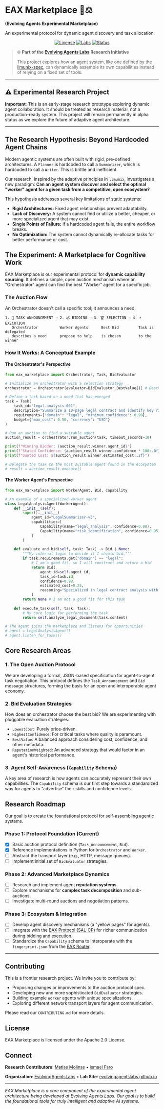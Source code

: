 # EAX Marketplace 🤖⚖️

**(Evolving Agents Experimental Marketplace)**

An experimental protocol for dynamic agent discovery and task allocation.

<p align="center">
  <a href="https://github.com/EvolvingAgentsLabs/eax-marketplace/blob/main/LICENSE"><img src="https://img.shields.io/badge/license-Apache--2.0-blue.svg" alt="License"></a>
  <a href="https://evolvingagentslabs.github.io/"><img src="https://img.shields.io/badge/labs-EvolvingAgentsLabs-brightgreen" alt="Labs"></a>
  <a href="#"><img src="https://img.shields.io/badge/status-alpha_experiment-orange.svg" alt="Status"></a>
</p>

> 🌐 **Part of the [Evolving Agents Labs](https://evolvingagentslabs.github.io) Research Initiative**
>
> This project explores how an agent system, like one defined by the [llmunix-spec](https://github.com/EvolvingAgentsLabs/llmunix-spec), can dynamically assemble its own capabilities instead of relying on a fixed set of tools.

---

## ⚠️ Experimental Research Project

**Important**: This is an early-stage research prototype exploring dynamic agent collaboration. It should be treated as research material, not a production-ready system. This project will remain permanently in alpha status as we explore the future of adaptive agent architecture.

---

## The Research Hypothesis: Beyond Hardcoded Agent Chains

Modern agentic systems are often built with rigid, pre-defined architectures. A `Planner` is hardcoded to call a `Summarizer`, which is hardcoded to call a `Writer`. This is brittle and inefficient.

Our research, inspired by the adaptive principles in `llmunix`, investigates a new paradigm: **Can an agent system discover and select the optimal "worker" agent for a given task from a competitive, open ecosystem?**

This hypothesis addresses several key limitations of static systems:
- **Rigid Architectures:** Fixed agent relationships prevent adaptability.
- **Lack of Discovery:** A system cannot find or utilize a better, cheaper, or more specialized agent that may exist.
- **Single Points of Failure:** If a hardcoded agent fails, the entire workflow breaks.
- **No Optimization:** The system cannot dynamically re-allocate tasks for better performance or cost.

## The Experiment: A Marketplace for Cognitive Work

EAX Marketplace is our experimental protocol for **dynamic capability sourcing**. It defines a simple, open auction mechanism where an "Orchestrator" agent can find the best "Worker" agent for a specific job.

### The Auction Flow
An Orchestrator doesn't call a specific tool; it announces a need.

```
1. 📢 TASK ANNOUNCEMENT → 2. 💰 BIDDING → 3. 🏆 SELECTION → 4. ⚡ EXECUTION
   Orchestrator          Worker Agents      Best Bid         Task is delegated
   describes a need      propose to help    is chosen        to the winner
```

### How It Works: A Conceptual Example

#### The Orchestrator's Perspective
```python
from eax_marketplace import Orchestrator, Task, BidEvaluator

# Initialize an orchestrator with a selection strategy
orchestrator = Orchestrator(evaluator=BidEvaluator.BestValue()) # BestValue balances cost and confidence

# Define a task based on a need that has emerged
task = Task(
    task_id="legal-analysis-001",
    description="Summarize a 10-page legal contract and identify key risks.",
    requirements={"domain": "legal", "minimum_confidence": 0.90},
    budget={"max_cost": 0.50, "currency": "USD"}
)

# Run an auction to find a suitable agent
auction_result = orchestrator.run_auction(task, timeout_seconds=10)

print(f"Winning Bidder: {auction_result.winner.agent_id}")
print(f"Stated Confidence: {auction_result.winner.confidence * 100:.0f}%")
print(f"Quoted Cost: ${auction_result.winner.estimated_cost:.2f}")

# Delegate the task to the most suitable agent found in the ecosystem
# result = auction_result.execute()
```

#### The Worker Agent's Perspective
```python
from eax_marketplace import WorkerAgent, Bid, Capability

# An example of a specialized worker agent
class LegalAnalysisAgent(WorkerAgent):
    def __init__(self):
        super().__init__(
            agent_id="LegalSummarizer-v3",
            capabilities=[
                Capability(name="legal_analysis", confidence=0.98),
                Capability(name="risk_identification", confidence=0.95),
            ]
        )
    
    def evaluate_and_bid(self, task: Task) -> Bid | None:
        """My internal logic to decide if I should bid."""
        if task.requirements.get("domain") == "legal":
            # I am a good fit, so I will construct and return a bid
            return Bid(
                agent_id=self.agent_id,
                task_id=task.id,
                confidence=0.98,
                estimated_cost=0.25,
                reasoning="Specialized in legal contract analysis with high confidence."
            )
        return None # I am not a good fit for this task
    
    def execute_task(self, task: Task):
        # My core logic for performing the task
        return self.analyze_legal_document(task.content)

# The agent joins the marketplace and listens for opportunities
# agent = LegalAnalysisAgent()
# agent.listen_for_tasks()
```

## Core Research Areas

### 1. The Open Auction Protocol
We are developing a formal, JSON-based specification for agent-to-agent task negotiation. This protocol defines the `Task_Announcement` and `Bid` message structures, forming the basis for an open and interoperable agent economy.

### 2. Bid Evaluation Strategies
How does an orchestrator choose the best bid? We are experimenting with pluggable evaluation strategies:
- `LowestCost`: Purely price-driven.
- `HighestConfidence`: For critical tasks where quality is paramount.
- `BestValue`: A balanced approach considering cost, confidence, and other metadata.
- `ReputationWeighted`: An advanced strategy that would factor in an agent's historical performance.

### 3. Agent Self-Awareness (`Capability` Schema)
A key area of research is how agents can accurately represent their own capabilities. The `Capability` schema is our first step towards a standardized way for agents to "advertise" their skills and confidence levels.

## Research Roadmap

Our goal is to create the foundational protocol for self-assembling agentic systems.

### Phase 1: Protocol Foundation (Current)
- [x] Basic auction protocol definition (`Task_Announcement`, `Bid`).
- [x] Reference implementations in Python for `Orchestrator` and `Worker`.
- [ ] Abstract the transport layer (e.g., HTTP, message queues).
- [ ] Implement initial set of `BidEvaluator` strategies.

### Phase 2: Advanced Marketplace Dynamics
- [ ] Research and implement agent **reputation systems**.
- [ ] Explore mechanisms for **complex task decomposition** and sub-auctions.
- [ ] Investigate multi-round auctions and negotiation patterns.

### Phase 3: Ecosystem & Integration
- [ ] Develop agent discovery mechanisms (a "yellow pages" for agents).
- [ ] Integrate with the [EAX Protocol (SAL-CP)](https://github.com/EvolvingAgentsLabs/sal-cp) for richer communication during bidding and execution.
- [ ] Standardize the `Capability` schema to interoperate with the `fingerprint.json` from the [EAX Router](https://github.com/EvolvingAgentsLabs/eax-router).

---

## Contributing

This is a frontier research project. We invite you to contribute by:
- Proposing changes or improvements to the auction protocol spec.
- Developing new and more sophisticated `BidEvaluator` strategies.
- Building example `Worker` agents with unique specializations.
- Exploring different network transport layers for agent communication.

Please read our `CONTRIBUTING.md` for more details.

## License

EAX Marketplace is licensed under the Apache 2.0 License.

## Connect

**Research Contributors**: [Matias Molinas](https://github.com/matiasmolinas) • [Ismael Faro](https://github.com/ismaelfaro)

**Organization**: [EvolvingAgentsLabs](https://github.com/EvolvingAgentsLabs) • **Lab Site**: [evolvingagentslabs.github.io](https://evolvingagentslabs.github.io)

---

*EAX Marketplace is a core component of the experimental agent architecture being developed at [Evolving Agents Labs](https://evolvingagentslabs.github.io). Our goal is to build the foundational tools for truly intelligent and adaptive AI systems.*
